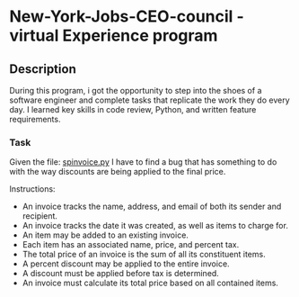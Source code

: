 # New-York-Jobs-CEO-council - virtual Experience program

## Description
During this program, i got the opportunity to step into the shoes of a software engineer and complete tasks that replicate the work they do every day. I learned key skills in code review, Python, and written feature requirements.

### Task
Given the file: [spinvoice.py](https://cdn.theforage.com/vinternships/companyassets/9nvkLZzZEKAdrhjrX/m2PZ8KAEvh7fesa2Z/1685571147268/task_1_starter_code.py)
I have to find a bug that has something to do with the way discounts are being applied to the final price.

Instructions:  
- An invoice tracks the name, address, and email of both its sender and recipient.
- An invoice tracks the date it was created, as well as items to charge for.
- An item may be added to an existing invoice.
- Each item has an associated name, price, and percent tax.
- The total price of an invoice is the sum of all its constituent items.
- A percent discount may be applied to the entire invoice.
- A discount must be applied before tax is determined.
- An invoice must calculate its total price based on all contained items.


